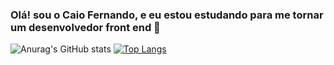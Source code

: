 ### Olá! sou o Caio Fernando, e eu estou estudando para me tornar um desenvolvedor front end 🤖
![Anurag's GitHub stats](https://github-readme-stats.vercel.app/api?username=Caio0-0&show_icons=true&theme=radical)
[![Top Langs](https://github-readme-stats.vercel.app/api/top-langs/?username=Caio0-0=compact)](https://github.com/anuraghazra/github-readme-stats)


